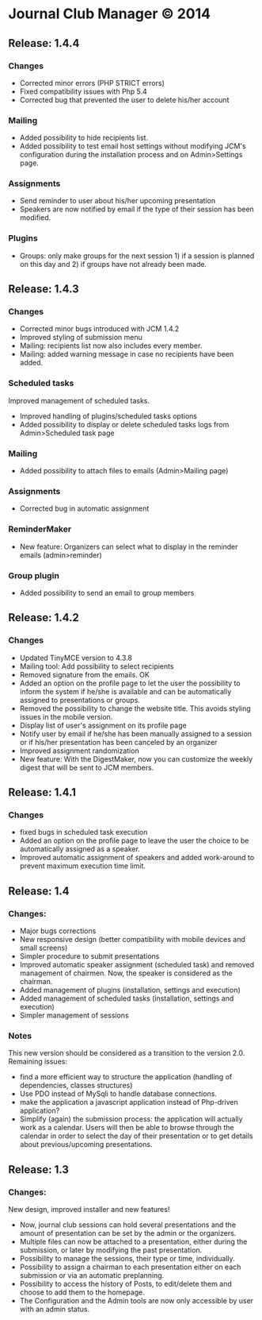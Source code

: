 # Journal Club Manager &copy; 2014

## Release: 1.4.4
### Changes
- Corrected minor errors (PHP STRICT errors)
- Fixed compatibility issues with Php 5.4
- Corrected bug that prevented the user to delete his/her account

### Mailing
- Added possibility to hide recipients list.
- Added possibility to test email host settings without modifying JCM's configuration during the installation process
 and on Admin>Settings page.

### Assignments
- Send reminder to user about his/her upcoming presentation
- Speakers are now notified by email if the type of their session has been modified.

### Plugins
- Groups: only make groups for the next session 1) if a session is planned on this day and 2) if groups have not already
 been made.
  
## Release: 1.4.3
### Changes
- Corrected minor bugs introduced with JCM 1.4.2
- Improved styling of submission menu
- Mailing: recipients list now also includes every member.
- Mailing: added warning message in case no recipients have been added.

### Scheduled tasks
Improved management of scheduled tasks.
- Improved handling of plugins/scheduled tasks options
- Added possibility to display or delete scheduled tasks logs from Admin>Scheduled task page

### Mailing
- Added possibility to attach files to emails (Admin>Mailing page)

### Assignments
- Corrected bug in automatic assignment

### ReminderMaker
- New feature: Organizers can select what to display in the reminder emails (admin>reminder)

### Group plugin
- Added possibility to send an email to group members

## Release: 1.4.2
### Changes
- Updated TinyMCE version to 4.3.8
- Mailing tool: Add possibility to select recipients
- Removed signature from the emails. OK
- Added an option on the profile page to let the user the possibility to inform the system if he/she is available
 and can be automatically assigned to presentations or groups.
- Removed the possibility to change the website title. This avoids styling issues in the mobile version.
- Display list of user's assignment on its profile page
- Notify user by email if he/she has been manually assigned to a session or if his/her presentation has been canceled
 by an organizer
- Improved assignment randomization
- New feature: With the DigestMaker, now you can customize the weekly digest that will be sent to JCM members.

## Release: 1.4.1
### Changes
- fixed bugs in scheduled task execution
- Added an option on the profile page to leave the user the choice to be automatically assigned as a speaker.
- Improved automatic assignment of speakers and added work-around to prevent maximum execution time limit.

## Release: 1.4
### Changes:
- Major bugs corrections
- New responsive design (better compatibility with mobile devices and small screens)
- Simpler procedure to submit presentations
- Improved automatic speaker assignment (scheduled task) and removed management of chairmen. Now, the speaker is considered as the chairman.
- Added management of plugins (installation, settings and execution)
- Added management of scheduled tasks (installation, settings and execution)
- Simpler management of sessions

### Notes
This new version should be considered as a transition to the version 2.0.
Remaining issues:
- find a more efficient way to structure the application (handling of dependencies, classes structures)
- Use PDO instead of MySqli to handle database connections.
- make the application a javascript application instead of Php-driven application?
- Simplify (again) the submission process: the application will actually work as a calendar. Users will then be able to browse through the calendar in order to select the day of their
presentation or to get details about previous/upcoming presentations.

## Release: 1.3
### Changes:
New design, improved installer and new features!
- Now, journal club sessions can hold several presentations and the amount of presentation can be set by the admin or the organizers.
- Multiple files can now be attached to a presentation, either during the submission, or later by modifying the past presentation.
- Possibility to manage the sessions, their type or time, individually.
- Possibility to assign a chairman to each presentation either on each submission or via an automatic preplanning.
- Possibility to access the history of Posts, to edit/delete them and choose to add them to the homepage.
- The Configuration and the Admin tools are now only accessible by user with an admin status.

